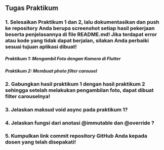 ## Tugas Praktikum
### 1. Selesaikan Praktikum 1 dan 2, lalu dokumentasikan dan push ke repository Anda berupa screenshot setiap hasil pekerjaan beserta penjelasannya di file README.md! Jika terdapat error atau kode yang tidak dapat berjalan, silakan Anda perbaiki sesuai tujuan aplikasi dibuat!

##### Praktikum 1: Mengambil Foto dengan Kamera di Flutter

##### Praktikum 2: Membuat photo filter carousel

### 2. Gabungkan hasil praktikum 1 dengan hasil praktikum 2 sehingga setelah melakukan pengambilan foto, dapat dibuat filter carouselnya!

### 3. Jelaskan maksud void async pada praktikum 1?

### 4. Jelaskan fungsi dari anotasi @immutable dan @override ?

### 5. Kumpulkan link commit repository GitHub Anda kepada dosen yang telah disepakati!
